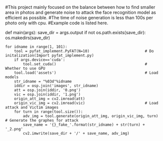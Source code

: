 #This project mainly focused on the balance between how to find smaller area in photos and generate noise to attack the face recognition model as efficient as possible.
#The time of noise generation is less than 100s per photo only with cpu.
#Example code is listed here.

def main(args):
    save_dir = args.output
    if not os.path.exists(save_dir):
        os.makedirs(save_dir)

    for idname in range(1, 101):
        tool = pyfat_implement.PyFAT(N=10)                         # Do initalization(Import pyfat_implement.py)
        if args.device=='cuda':
            tool.set_cuda()                                        # Whether to use GPU
        tool.load('assets')                                        # Load models
        str_idname = "%03d"%idname
        iddir = osp.join('images', str_idname)
        att = osp.join(iddir, '0.png')
        vic = osp.join(iddir, '1.png')
        origin_att_img = cv2.imread(att)
        origin_vic_img = cv2.imread(vic)                           # Load attack and Victim images
        for turn in range(tool.size()):
            adv_img = tool.generate(origin_att_img, origin_vic_img, turn)          # Generate the graphes for attack
            save_name = '{}_fake_'.format(str_idname) + str(turn) + '_2.png'
            cv2.imwrite(save_dir + '/' + save_name, adv_img)
